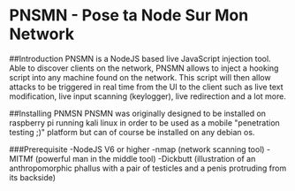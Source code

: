 # PNSMN - Pose ta Node Sur Mon Network
##Introduction
PNSMN is a NodeJS based live JavaScript injection tool. Able to discover clients on the network, PNSMN allows to inject a hooking script into any machine found on the network.
This script will then allow attacks to be triggered in real time from the UI to the client such as live text modification, live input scanning (keylogger), live redirection and a lot more.

##Installing PNMSN
PNSMN was originally designed to be installed on raspberry pi running kali linux in order to be used as a mobile "penetration testing ;)" platform but can of course be installed on any debian os.

###Prerequisite
-NodeJS V6 or higher
-nmap (network scanning tool)
-MITMf (powerful man in the middle tool)
-Dickbutt (illustration of an anthropomorphic phallus with a pair of testicles and a penis protruding from its backside)